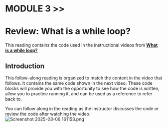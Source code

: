 # MODULE 3 >>

# Review: What is a while loop?

This reading contains the code used in the instructional videos from [**What is a while loop?**](https://www.coursera.org/learn/python-crash-course/lecture/8xMRD/what-is-a-while-loop)

## **Introduction**

This follow-along reading is organized to match the content in the video that follows. It contains the same code shown in the next video. These code blocks will provide you with the opportunity to see how the code is written, allow you to practice running it, and can be used as a reference to refer back to.

You can follow along in the reading as the instructor discusses the code or review the code after watching the video.
![Screenshot 2025-03-06 161153.png](<https://media-hosting.imagekit.io//aa683ad4c69e422d/Screenshot%202025-03-06%20161153.png?Expires=1835865724&Key-Pair-Id=K2ZIVPTIP2VGHC&Signature=YP8T~YshX7j3olQHtVLXMFotrZsPbWuPJczYVLRGMV-YIEZSIxVAefztMyKVbM-YSMxx4L664FdGRoGp6nLAy7~mrmCoXw87pPSxTACfSTXXYBuHMsoYmAA6l-pqrEyQ06c7q8fm9jVquD3hqGMGorZfXWC6Es2WVPpYpFxCeJi7q8SY3v97xF~iHXj5~04CHBbUeiK1bHlq4n5DV3y72l0BkQ5c8Gz5BC-E1NHN8QYuKTtakDqtxIFOM93ospntWZ58mxs3L4NjxmOXOg4BoXcmfspQ~wSrrFT1LAjWjkEsMkrWDsJqc34MdZnfIr1caGfI73wtnbgjDUYbG-q8rw__>)
